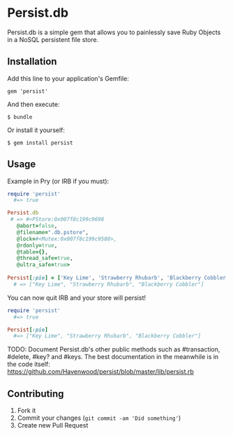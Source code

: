 # Persist.db

Persist.db is a simple gem that allows you to painlessly save Ruby Objects in a NoSQL persistent file store.

## Installation

Add this line to your application's Gemfile:

    gem 'persist'

And then execute:

    $ bundle

Or install it yourself:

    $ gem install persist

## Usage

Example in Pry (or IRB if you must):

```ruby
require 'persist'
  #=> true

Persist.db
 # => #<PStore:0x007f8c199c9698
   @abort=false,
   @filename=".db.pstore",
   @lock=#<Mutex:0x007f8c199c9580>,
   @rdonly=true,
   @table={},
   @thread_safe=true,
   @ultra_safe=true>
  
Persist[:pie] = ['Key Lime', 'Strawberry Rhubarb', 'Blackberry Cobbler']
  # => ["Key Lime", "Strawberry Rhubarb", "Blackberry Cobbler"]
```

You can now quit IRB and your store will persist!

```ruby
require 'persist'
  #=> true

Persist[:pie]
  #=> ["Key Lime", "Strawberry Rhubarb", "Blackberry Cobbler"]
```

TODO: Document Persist.db's other public methods such as #transaction, #delete, #key? and #keys. The best documentation in the meanwhile is in the code itself: https://github.com/Havenwood/persist/blob/master/lib/persist.rb

## Contributing

1. Fork it
2. Commit your changes (`git commit -am 'Did something'`)
3. Create new Pull Request
